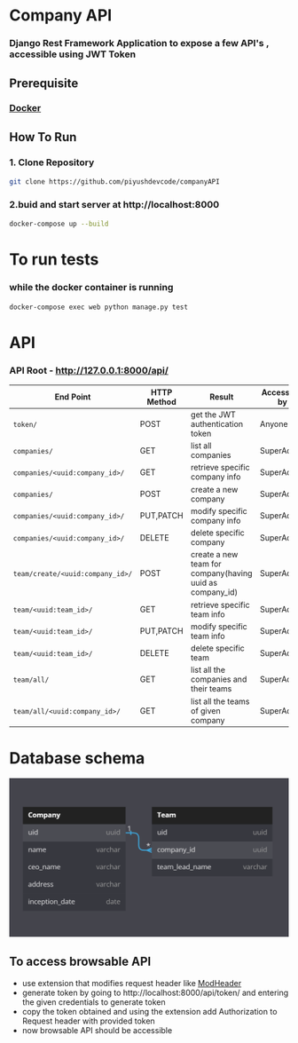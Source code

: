 # Company API
### Django Rest Framework Application to expose a few API's , accessible using JWT Token

## Prerequisite
### [Docker](https://docs.docker.com/get-docker/)

## How To Run

### 1. Clone Repository

```sh
git clone https://github.com/piyushdevcode/companyAPI
```

### 2.buid and start server at http://localhost:8000

  ```sh
  docker-compose up --build
  ```
  
# To run tests

### while the docker container is running 
```sh
docker-compose exec web python manage.py test
```

# API
### API Root - http://127.0.0.1:8000/api/

| End Point                        | HTTP Method | Result                                            | Accessible by |
| -------------------------------- | ----------- | ------------------------------------------------- | ------------- |
| `token/`                         | POST        | get the JWT authentication token                  | Anyone        |
| `companies/`                     | GET         | list all companies                                | SuperAdmin    |
| `companies/<uuid:company_id>/`   | GET         | retrieve specific company info                    | SuperAdmin    |
| `companies/`                     | POST        | create a new company                              | SuperAdmin    |
| `companies/<uuid:company_id>/`   | PUT,PATCH   | modify specific company info                      | SuperAdmin    |
| `companies/<uuid:company_id>/`   | DELETE      | delete specific company                           | SuperAdmin    |
| `team/create/<uuid:company_id>/` | POST        | create a new team for company(having uuid as company_id) | SuperAdmin    |
| `team/<uuid:team_id>/`           | GET         | retrieve specific team info                       | SuperAdmin    |
| `team/<uuid:team_id>/`           | PUT,PATCH   | modify specific team info                         | SuperAdmin    |
| `team/<uuid:team_id>/`           | DELETE      | delete specific team                              | SuperAdmin    |
| `team/all/`                      | GET         | list all the companies and their teams            | SuperAdmin    |
| `team/all/<uuid:company_id>/`    | GET         | list all the teams of given company               | SuperAdmin    |


# Database schema
![Database Design](screenshots/DB_design.png "Database Design")

## To access browsable API 
  - use extension that modifies request header like [ModHeader](https://modheader.com/)
  - generate token by going to http://localhost:8000/api/token/ and entering the given credentials to generate token
  - copy the token obtained and using the extension add Authorization to Request header with provided token
  - now browsable API should be accessible
